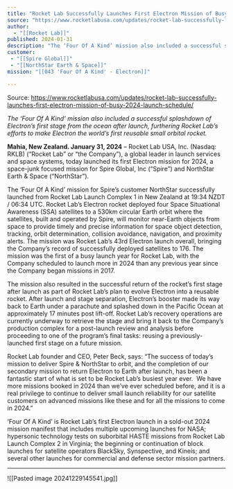```yaml
---
title: "Rocket Lab Successfully Launches First Electron Mission of Busy 2024 Launch Schedule "
source: "https://www.rocketlabusa.com/updates/rocket-lab-successfully-launches-first-electron-mission-of-busy-2024-launch-schedule/"
author:
  - "[[Rocket Lab]]"
published: 2024-01-31
description: "The ‘Four Of A Kind’ mission also included a successful splashdown of Electron’s first stage from the ocean after launch, furthering Rocket Lab’s efforts to make Electron the world’s first reusable small orbital rocket."
customer:
 - "[[Spire Global]]"
 - "[[NorthStar Earth & Space]]"
mission: "[[043 'Four Of A Kind' - Electron]]"

---
```


Source: https://www.rocketlabusa.com/updates/rocket-lab-successfully-launches-first-electron-mission-of-busy-2024-launch-schedule/

*The ‘Four Of A Kind’ mission also included a successful splashdown of Electron’s first stage from the ocean after launch, furthering Rocket Lab’s efforts to make Electron the world’s first reusable small orbital rocket.*

**Mahia, New Zealand. January 31, 2024** – Rocket Lab USA, Inc. (Nasdaq: RKLB) (“Rocket Lab” or “the Company”), a global leader in launch services and space systems, today launched its first Electron mission for 2024, a space-junk focused mission for Spire Global, Inc (“Spire”) and NorthStar Earth & Space (“NorthStar”).

The ‘Four Of A Kind’ mission for Spire’s customer NorthStar successfully launched from Rocket Lab Launch Complex 1 in New Zealand at 19:34 NZDT / 06:34 UTC. Rocket Lab’s Electron rocket deployed four Space Situational Awareness (SSA) satellites to a 530km circular Earth orbit where the satellites, built and operated by Spire, will monitor near-Earth objects from space to provide timely and precise information for space object detection, tracking, orbit determination, collision avoidance, navigation, and proximity alerts. The mission was Rocket Lab’s 43rd Electron launch overall, bringing the Company’s record of successfully deployed satellites to 176. The mission was the first of a busy launch year for Rocket Lab, with the Company scheduled to launch more in 2024 than any previous year since the Company began missions in 2017. 

The mission also resulted in the successful return of the rocket’s first stage after launch as part of Rocket Lab’s plan to evolve Electron into a reusable rocket. After launch and stage separation, Electron’s booster made its way back to Earth under a parachute and splashed down in the Pacific Ocean at approximately 17 minutes post lift-off. Rocket Lab’s recovery operations are currently underway to retrieve the stage and bring it back to the Company’s production complex for a post-launch review and analysis before proceeding to one of the program’s final tasks: reusing a previously-launched first stage on a future mission.

Rocket Lab founder and CEO, Peter Beck, says: “The success of today’s mission to deliver Spire & NorthStar to orbit, and the completion of our secondary mission to return Electron to Earth after launch, has been a fantastic start of what is set to be Rocket Lab’s busiest year ever.  We have more missions booked in 2024 than we’ve ever scheduled before, and it is a real privilege to continue to deliver small launch reliability for our satellite customers on advanced missions like these and for all the missions to come in 2024.”

‘Four Of A Kind’ is Rocket Lab’s first Electron launch in a sold-out 2024 mission manifest that includes multiple upcoming launches for NASA; hypersonic technology tests on suborbital HASTE missions from Rocket Lab Launch Complex 2 in Virginia; the beginning or continuation of block launches for satellite operators BlackSky, Synspective, and Kineis; and several other launches for commercial and defense sector mission partners.

---

![[Pasted image 20241229145541.jpg]]